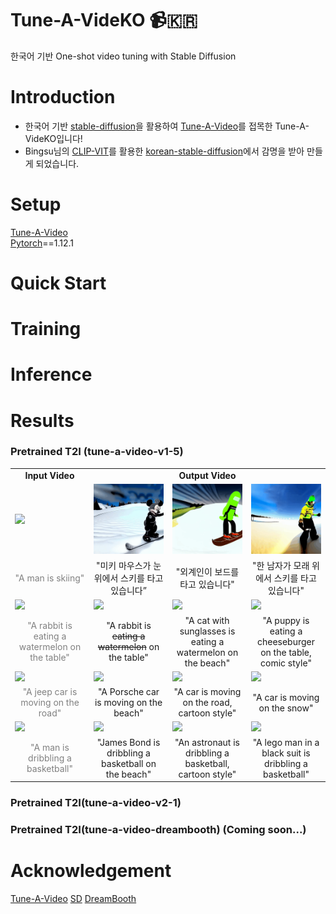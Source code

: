 # Tune-A-VideKO :video_camera:🇰🇷  
한국어 기반 One-shot video tuning with Stable Diffusion

# Introduction
- 한국어 기반 [stable-diffusion](https://arxiv.org/abs/2112.10752)을 활용하여 [Tune-A-Video](https://github.com/showlab/Tune-A-Video/tree/main)를 접목한 Tune-A-VideKO입니다!
- Bingsu님의 [CLIP-VIT](https://huggingface.co/Bingsu/clip-vit-large-patch14-ko/tree/main)를 활용한 [korean-stable-diffusion](https://huggingface.co/Bingsu/my-korean-stable-diffusion-v1-5)에서 감명을 받아 만들게 되었습니다.
  
# Setup
[Tune-A-Video](https://github.com/showlab/Tune-A-Video/tree/main)  
[Pytorch](https://pytorch.org/)==1.12.1

# Quick Start

# Training

# Inference

# Results
### Pretrained T2I (tune-a-video-v1-5)

<table class="center">
<tr>
  <td style="text-align:center;"><b>Input Video</b></td>
  <td style="text-align:center;" colspan="3"><b>Output Video</b></td>
</tr>
<tr>
  <td><img src="https://tuneavideo.github.io/assets/data/man-skiing.gif"></td>
  <td><img src="./results/v1-5/video1.gif"></td>
  <td><img src="./results/v1-5/video2.gif"></td>              
  <td><img src="./results/v1-5/video3.gif"></td>
</tr>
<tr>
  <td width=25% style="text-align:center;color:gray;">"A man is skiing"</td>
  <td width=25% style="text-align:center;">"미키 마우스가 눈 위에서 스키를 타고 있습니다”</td>
  <td width=25% style="text-align:center;">"외계인이 보드를 타고 있습니다"</td>
  <td width=25% style="text-align:center;">"한 남자가 모래 위에서 스키를 타고 있습니다"</td>
</tr>

<tr>
  <td><img src="https://tuneavideo.github.io/assets/data/rabbit-watermelon.gif"></td>
  <td><img src="https://tuneavideo.github.io/assets/results/tuneavideo/rabbit-watermelon/rabbit.gif"></td>
  <td><img src="https://tuneavideo.github.io/assets/results/tuneavideo/rabbit-watermelon/cat.gif"></td>              
  <td><img src="https://tuneavideo.github.io/assets/results/tuneavideo/rabbit-watermelon/puppy.gif"></td>
</tr>
<tr>
  <td width=25% style="text-align:center;color:gray;">"A rabbit is eating a watermelon on the table"</td>
  <td width=25% style="text-align:center;">"A rabbit is <del>eating a watermelon</del> on the table"</td>
  <td width=25% style="text-align:center;">"A cat with sunglasses is eating a watermelon on the beach"</td>
  <td width=25% style="text-align:center;">"A puppy is eating a cheeseburger on the table, comic style"</td>
</tr>

<tr>
  <td><img src="https://tuneavideo.github.io/assets/data/car-turn.gif"></td>
  <td><img src="https://tuneavideo.github.io/assets/results/tuneavideo/car-turn/porsche-beach.gif"></td>
  <td><img src="https://tuneavideo.github.io/assets/results/tuneavideo/car-turn/car-cartoon.gif"></td>              
  <td><img src="https://tuneavideo.github.io/assets/results/tuneavideo/car-turn/car-snow.gif"></td>
</tr>
<tr>
  <td width=25% style="text-align:center;color:gray;">"A jeep car is moving on the road"</td>
  <td width=25% style="text-align:center;">"A Porsche car is moving on the beach"</td>
  <td width=25% style="text-align:center;">"A car is moving on the road, cartoon style"</td>
  <td width=25% style="text-align:center;">"A car is moving on the snow"</td>
</tr>

<tr>
  <td><img src="https://tuneavideo.github.io/assets/data/man-basketball.gif"></td>
  <td><img src="https://tuneavideo.github.io/assets/results/tuneavideo/man-basketball/bond.gif"></td>
  <td><img src="https://tuneavideo.github.io/assets/results/tuneavideo/man-basketball/astronaut.gif"></td>              
  <td><img src="https://tuneavideo.github.io/assets/results/tuneavideo/man-basketball/lego.gif"></td>
</tr>
<tr>
  <td width=25% style="text-align:center;color:gray;">"A man is dribbling a basketball"</td>
  <td width=25% style="text-align:center;">"James Bond is dribbling a basketball on the beach"</td>
  <td width=25% style="text-align:center;">"An astronaut is dribbling a basketball, cartoon style"</td>
  <td width=25% style="text-align:center;">"A lego man in a black suit is dribbling a basketball"</td>
</tr>
</table>
  
### Pretrained T2I(tune-a-video-v2-1)
  
### Pretrained T2I(tune-a-video-dreambooth) (Coming soon...)
  

# Acknowledgement
[Tune-A-Video](https://github.com/showlab/Tune-A-Video/tree/main)
[SD](https://github.com/Stability-AI/stablediffusion)
[DreamBooth](https://dreambooth.github.io/)
